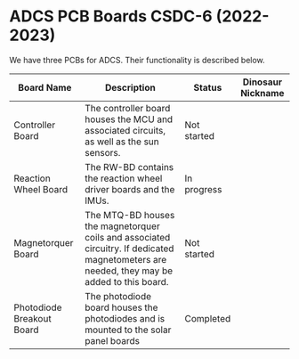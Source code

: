 # ADCS PCB Boards CSDC-6 (2022-2023)
We have three PCBs for ADCS. Their functionality is described below.

|Board Name|Description|Status|Dinosaur Nickname|
|-|-|-|-|
|Controller Board|The controller board houses the MCU and associated circuits, as well as the sun sensors.|Not started| |
|Reaction Wheel Board|The RW-BD contains the reaction wheel driver boards and the IMUs.|In progress| |
|Magnetorquer Board|The MTQ-BD houses the magnetorquer coils and associated circuitry. If dedicated magnetometers are needed, they may be added to this board.|Not started| |
|Photodiode Breakout Board|The photodiode board houses the photodiodes and is mounted to the solar panel boards| Completed| |
